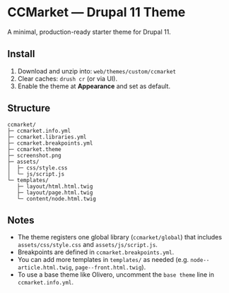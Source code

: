 # CCMarket — Drupal 11 Theme

A minimal, production-ready starter theme for Drupal 11.

## Install

1. Download and unzip into: `web/themes/custom/ccmarket`
2. Clear caches: `drush cr` (or via UI).
3. Enable the theme at **Appearance** and set as default.

## Structure

```
ccmarket/
├─ ccmarket.info.yml
├─ ccmarket.libraries.yml
├─ ccmarket.breakpoints.yml
├─ ccmarket.theme
├─ screenshot.png
├─ assets/
│  ├─ css/style.css
│  └─ js/script.js
└─ templates/
   ├─ layout/html.html.twig
   ├─ layout/page.html.twig
   └─ content/node.html.twig
```

## Notes

- The theme registers one global library (`ccmarket/global`) that includes `assets/css/style.css` and `assets/js/script.js`.
- Breakpoints are defined in `ccmarket.breakpoints.yml`.
- You can add more templates in `templates/` as needed (e.g. `node--article.html.twig`, `page--front.html.twig`).
- To use a base theme like Olivero, uncomment the `base theme` line in `ccmarket.info.yml`.
